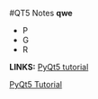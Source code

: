 #QT5 Notes
**qwe**

* P
* G
* R

**LINKS:**
[PyQt5 tutorial](https://build-system.fman.io/pyqt5-tutorial)

[PyQt5 Tutorial](https://www.youtube.com/watch?v=Vde5SH8e1OQ&list=PLzMcBGfZo4-lB8MZfHPLTEHO9zJDDLpYj&ab_channel=TechWithTim)
